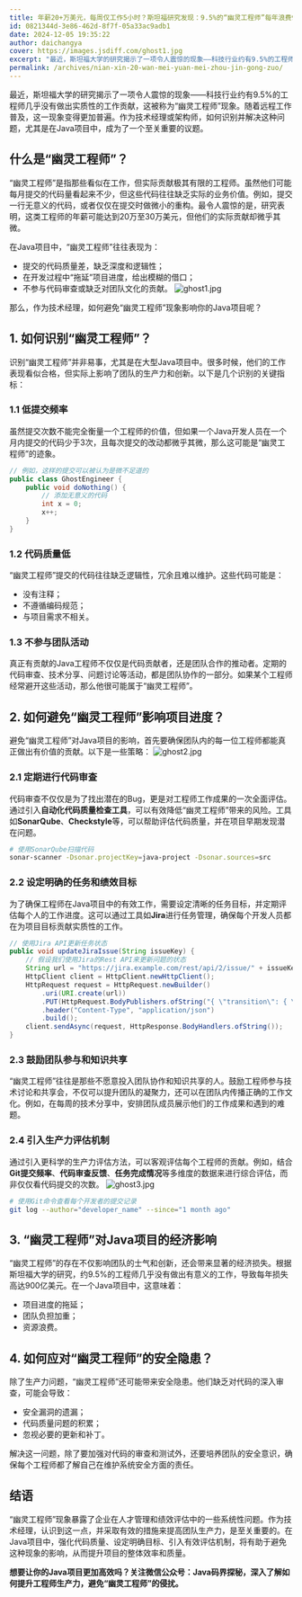 ```yaml
---
title: 年薪20+万美元，每周仅工作5小时？斯坦福研究发现：9.5%的“幽灵工程师”每年浪费900亿美元！如何避免“幽灵工程师”现象影响项目生产力
id: 0821344d-3e86-462d-8f7f-05a33ac9adb1
date: 2024-12-05 19:35:22
author: daichangya
cover: https://images.jsdiff.com/ghost1.jpg
excerpt: "最近，斯坦福大学的研究揭示了一项令人震惊的现象——科技行业约有9.5%的工程师几乎没有做出实质性的工作贡献，这被称为“幽灵工程师”现象。随着远程工作普及，这一现象变得更加普遍。作为技术经理或架构师，如何识别并解决这种问题，尤其是在Java项目中，成为了一个至关重要的议题。 什么是“幽灵工程师”？ “"
permalink: /archives/nian-xin-20-wan-mei-yuan-mei-zhou-jin-gong-zuo/
---
```


最近，斯坦福大学的研究揭示了一项令人震惊的现象——科技行业约有9.5%的工程师几乎没有做出实质性的工作贡献，这被称为“幽灵工程师”现象。随着远程工作普及，这一现象变得更加普遍。作为技术经理或架构师，如何识别并解决这种问题，尤其是在Java项目中，成为了一个至关重要的议题。

## 什么是“幽灵工程师”？

“幽灵工程师”是指那些看似在工作，但实际贡献极其有限的工程师。虽然他们可能每月提交的代码量看起来不少，但这些代码往往缺乏实际的业务价值。例如，提交一行无意义的代码，或者仅仅在提交时做微小的重构。最令人震惊的是，研究表明，这类工程师的年薪可能达到20万至30万美元，但他们的实际贡献却微乎其微。

在Java项目中，“幽灵工程师”往往表现为：
- 提交的代码质量差，缺乏深度和逻辑性；
- 在开发过程中“拖延”项目进度，给出模糊的借口；
- 不参与代码审查或缺乏对团队文化的贡献。
![ghost1.jpg](https://images.jsdiff.com/ghost1.jpg)


那么，作为技术经理，如何避免“幽灵工程师”现象影响你的Java项目呢？

## 1. 如何识别“幽灵工程师”？

识别“幽灵工程师”并非易事，尤其是在大型Java项目中。很多时候，他们的工作表现看似合格，但实际上影响了团队的生产力和创新。以下是几个识别的关键指标：

### 1.1 低提交频率
虽然提交次数不能完全衡量一个工程师的价值，但如果一个Java开发人员在一个月内提交的代码少于3次，且每次提交的改动都微乎其微，那么这可能是“幽灵工程师”的迹象。

```java
// 例如，这样的提交可以被认为是微不足道的
public class GhostEngineer {
    public void doNothing() {
        // 添加无意义的代码
        int x = 0;
        x++;
    }
}
```

### 1.2 代码质量低
“幽灵工程师”提交的代码往往缺乏逻辑性，冗余且难以维护。这些代码可能是：
- 没有注释；
- 不遵循编码规范；
- 与项目需求不相关。

### 1.3 不参与团队活动
真正有贡献的Java工程师不仅仅是代码贡献者，还是团队合作的推动者。定期的代码审查、技术分享、问题讨论等活动，都是团队协作的一部分。如果某个工程师经常避开这些活动，那么他很可能属于“幽灵工程师”。

## 2. 如何避免“幽灵工程师”影响项目进度？

避免“幽灵工程师”对Java项目的影响，首先要确保团队内的每一位工程师都能真正做出有价值的贡献。以下是一些策略：
![ghost2.jpg](https://images.jsdiff.com/ghost2.jpg)

### 2.1 定期进行代码审查
代码审查不仅仅是为了找出潜在的Bug，更是对工程师工作成果的一次全面评估。通过引入**自动化代码质量检查工具**，可以有效降低“幽灵工程师”带来的风险。工具如**SonarQube**、**Checkstyle**等，可以帮助评估代码质量，并在项目早期发现潜在问题。

```bash
# 使用SonarQube扫描代码
sonar-scanner -Dsonar.projectKey=java-project -Dsonar.sources=src
```

### 2.2 设定明确的任务和绩效目标
为了确保工程师在Java项目中的有效工作，需要设定清晰的任务目标，并定期评估每个人的工作进度。这可以通过工具如**Jira**进行任务管理，确保每个开发人员都在为项目目标贡献实质性的工作。

```java
// 使用Jira API更新任务状态
public void updateJiraIssue(String issueKey) {
    // 假设我们使用Jira的Rest API来更新问题的状态
    String url = "https://jira.example.com/rest/api/2/issue/" + issueKey + "/transitions";
    HttpClient client = HttpClient.newHttpClient();
    HttpRequest request = HttpRequest.newBuilder()
        .uri(URI.create(url))
        .PUT(HttpRequest.BodyPublishers.ofString("{ \"transition\": { \"id\": \"31\" } }"))
        .header("Content-Type", "application/json")
        .build();
    client.sendAsync(request, HttpResponse.BodyHandlers.ofString());
}
```

### 2.3 鼓励团队参与和知识共享
“幽灵工程师”往往是那些不愿意投入团队协作和知识共享的人。鼓励工程师参与技术讨论和共享会，不仅可以提升团队的凝聚力，还可以在团队内传播正确的工作文化。例如，在每周的技术分享中，安排团队成员展示他们的工作成果和遇到的难题。

### 2.4 引入生产力评估机制
通过引入更科学的生产力评估方法，可以客观评估每个工程师的贡献。例如，结合**Git提交频率**、**代码审查反馈**、**任务完成情况**等多维度的数据来进行综合评估，而非仅仅看代码提交的次数。
![ghost3.jpg](https://images.jsdiff.com/ghost3.jpg)


```bash
# 使用Git命令查看每个开发者的提交记录
git log --author="developer_name" --since="1 month ago"
```

## 3. “幽灵工程师”对Java项目的经济影响

“幽灵工程师”的存在不仅影响团队的士气和创新，还会带来显著的经济损失。根据斯坦福大学的研究，约9.5%的工程师几乎没有做出有意义的工作，导致每年损失高达900亿美元。在一个Java项目中，这意味着：
- 项目进度的拖延；
- 团队负担加重；
- 资源浪费。

## 4. 如何应对“幽灵工程师”的安全隐患？

除了生产力问题，“幽灵工程师”还可能带来安全隐患。他们缺乏对代码的深入审查，可能会导致：
- 安全漏洞的遗漏；
- 代码质量问题的积累；
- 忽视必要的更新和补丁。

解决这一问题，除了要加强对代码的审查和测试外，还要培养团队的安全意识，确保每个工程师都了解自己在维护系统安全方面的责任。

## 结语

“幽灵工程师”现象暴露了企业在人才管理和绩效评估中的一些系统性问题。作为技术经理，认识到这一点，并采取有效的措施来提高团队生产力，是至关重要的。在Java项目中，强化代码质量、设定明确目标、引入有效评估机制，将有助于避免这种现象的影响，从而提升项目的整体效率和质量。

**想要让你的Java项目更加高效吗？关注微信公众号：Java码界探秘，深入了解如何提升工程师生产力，避免“幽灵工程师”的侵扰。**